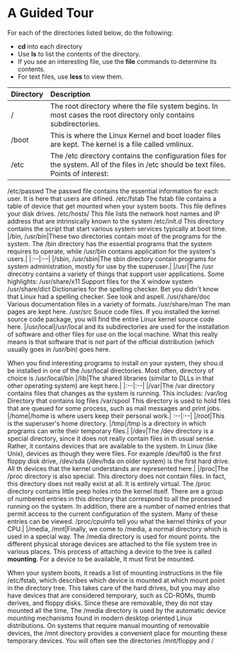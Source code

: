 # A Guided Tour
For each of the directories listed below, do the following:
- **cd** into each directory
- Use **ls** to list the contents of the directory.
- If you see an interesting file, use the **file** commands to determine its contents.
- For text files, use **less** to view them.

|**Directory**|**Description**|
|:--|:--|
|/|The root directory where the file system begins. In most cases the root directory only contains subdirectories.|
|/boot|This is where the Linux Kernel and boot loader files are kept. The kernel is a file called vmlinux.|
|/etc|The /etc directory contains the configuration files for the system. All of the files in /etc should be text files. Points of interest:
/etc/passwd
	The passwd file contains the essential information for each user. It is here that users are difined.
/etc/fstab
	The fstab file contains a table of device that get mounted when your system boots. This file defines your disk drives.
/etc/hosts/
	This file lists the network host names and IP address that are intrinsically known to the system
/etc/init.d
	This directory contains the script that start various system services typically at boot time.
|/bin, /usr/bin|These two directories contain most of the programs for the system. The /bin directory has the essential programs that the system requires to operate, while /usr/bin contains application for the system's users.|
|:--|:--|
|/sbin, /usr/sbin|The sbin directory contain programs for system administration, mostly for use by the superuser.|
|/usr|The /usr direcotry contains a variety of things that support user applications. Some highlights:
/usr/share/x11
	Support files for the X window system
/usr/share/dict
	Dictionaries for the spelling checker. Bet you didn't know that Linux had a spelling checker. See look and aspell.
/usr/share/doc
	Various documentation files in a variety of formats.
/usr/share/man
	The man pages are kept here.
/usr/src
	Souce code files. If you installed the kernel source code package, you will find the entire Linux kernel source code here.
|/usr/local|/usr/local and its subdirectories are used for the installation of software and other files for use on the local machine. What this really means is that software that is not part of the official distribution (which usually goes in /usr/bin) goes here.

When you find interesting programs to install on your system, they shou.d be installed in one of the /usr/local directories. Most often, directory of choice is /usr/local/bin
|/lib|The shared libraries (similar to DLLs in that other operating system) are kept here.|
|:--|:--|
|/var|The /var directory contains files that changes as the system is running. This includes:
/var/log
	Directory that contains log files
/var/spool
	This directory is used to hold files that are queued for some process, such as mail messages and print jobs.
|/home|/home is where users keep their personal work.|
:--|:--|
|/root|This is the superuser's home directory.
|/tmp|/tmp is a directory in which programs can write their temporary files.|
|/dev|The /dev directory is a special directory, since it does not really contain files in th usual sense. Rather, it contains devices that are available to the system. In Linux (like Unix), devices as though they were files. For example /dev/fd0 is the first floppy disk drive, /dev/sda (/dev/hda on older system) is the first hard drive. All th devices that the kernel understands are represented here.|
|/proc|The /proc directory is also special. This directory does not contain files. In fact, this directory does not really exist at all. It is entirely virtual. The /proc directory contains little peep holes into the kernel itself. There are a group of numbered entries in this directory that correspond to all the processed running on the system. In addition, there are a number of named entries that permit access to the current configuration of the system. Many of these entries can be viewed. /proc/cpuinfo tell you what the kernel thinks of your CPU.|
|/media, /mnt|Finally, we come to /media, a normal directory which is used in a special way. The /media directory is used for mount points. the different physical storage devices are attached to the file system tree in various places. This process of attaching a device to the tree is called **mounting**. For a device to be available, It must first be mounted.

When your system boots, it reads a list of mounting instructions in the file /etc/fstab, which describes which device is mounted at which mount point in the directory tree. This takes care of the hard drives, but you may also have devices that are considered temporary, such as CD-ROMs, thumb derives, and floppy disks. Since these are removable, they do not stay mounted all the time, The /media directory is used by the automatic device mounting mechanisms found in modern desktop oriented Linux distributions. On systems that require manual mounting of removable devices, the /mnt directory provides a convenient place for mounting these temporary devices. You will often see the directories /mnt/floppy and /
<!--stackedit_data:
eyJoaXN0b3J5IjpbLTEyOTQ0NjM1NzBdfQ==
-->